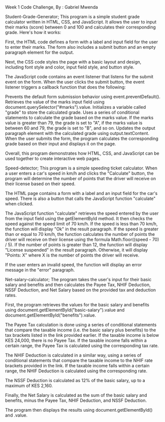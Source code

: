 Week 1 Code Challenge, By : Gabriel Mwenda

Student-Grade-Generator;
This program is a simple student grade calculator written in HTML, CSS, and JavaScript. It allows the user to input their marks (score) between 0 and 100 and calculates their corresponding grade. Here's how it works:

First, the HTML code defines a form with a label and input field for the user to enter their marks. The form also includes a submit button and an empty paragraph element for the output.

Next, the CSS code styles the page with a basic layout and design, including font style and color, input field style, and button style.

The JavaScript code contains an event listener that listens for the submit event on the form. When the user clicks the submit button, the event listener triggers a callback function that does the following:

Prevents the default form submission behavior using event.preventDefault().
Retrieves the value of the marks input field using document.querySelector("#marks").value.
Initializes a variable called "grade" to store the calculated grade.
Uses a series of conditional statements to calculate the grade based on the marks value. If the marks value is greater than 79, the grade is set to "A", if the marks value is between 60 and 79, the grade is set to "B", and so on.
Updates the output paragraph element with the calculated grade using output.textContent.
When the user submits the form, the program calculates the corresponding grade based on their input and displays it on the page.

Overall, this program demonstrates how HTML, CSS, and JavaScript can be used together to create interactive web pages.





Speed-detector;
This program is a simple speeding ticket calculator. When a user enters a car's speed in km/h and clicks the "Calculate" button, the program will determine the number of points that the driver will receive on their license based on their speed.

The HTML page contains a form with a label and an input field for the car's speed. There is also a button that calls the JavaScript function "calculate" when clicked.

The JavaScript function "calculate" retrieves the speed entered by the user from the input field using the getElementById method. It then checks the speed against the speed limit of 70 km/h. If the speed is less than 70 km/h, the function will display "Ok" in the result paragraph. If the speed is greater than or equal to 70 km/h, the function calculates the number of points the driver will receive on their license using the formula Math.floor((speed - 70) / 5). If the number of points is greater than 12, the function will display "License suspended" in the result paragraph. Otherwise, it will display "Points: X" where X is the number of points the driver will receive.

If the user enters an invalid speed, the function will display an error message in the "error" paragraph.





Net-salary-calculator;
The program takes the user's input for their basic salary and benefits and then calculates the Payee Tax, NHIF Deduction, NSSF Deduction, and Net Salary based on the provided tax and deduction rates.

First, the program retrieves the values for the basic salary and benefits using document.getElementById("basic-salary").value and document.getElementById("benefits").value.

The Payee Tax calculation is done using a series of conditional statements that compare the taxable income (i.e. the basic salary plus benefits) to the tax brackets listed in the link provided earlier. If the taxable income is below KES 24,000, there is no Payee Tax. If the taxable income falls within a certain range, the Payee Tax is calculated using the corresponding tax rate.

The NHIF Deduction is calculated in a similar way, using a series of conditional statements that compare the taxable income to the NHIF rate brackets provided in the link. If the taxable income falls within a certain range, the NHIF Deduction is calculated using the corresponding rate.

The NSSF Deduction is calculated as 12% of the basic salary, up to a maximum of KES 2,160.

Finally, the Net Salary is calculated as the sum of the basic salary and benefits, minus the Payee Tax, NHIF Deduction, and NSSF Deduction.

The program then displays the results using document.getElementById() and .value.
